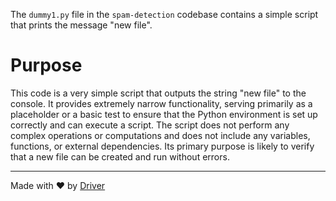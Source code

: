 <!--------------------------------------------------------------------------------->
<!-- IMPORTANT: This file is auto-generated by Driver (https://driver.ai). -------->
<!-- Manual edits may be overwritten on future commits. --------------------------->
<!--------------------------------------------------------------------------------->

The `dummy1.py` file in the `spam-detection` codebase contains a simple script that prints the message "new file".

# Purpose
This code is a very simple script that outputs the string "new file" to the console. It provides extremely narrow functionality, serving primarily as a placeholder or a basic test to ensure that the Python environment is set up correctly and can execute a script. The script does not perform any complex operations or computations and does not include any variables, functions, or external dependencies. Its primary purpose is likely to verify that a new file can be created and run without errors.

---
Made with ❤️ by [Driver](https://www.driver.ai/)